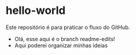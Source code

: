 # hello-world
Este repositório é para praticar o fluxo do GitHub.

- Olá, esse aqui é o branch readme-edits!
- Aqui poderei organizar minhas ideias
